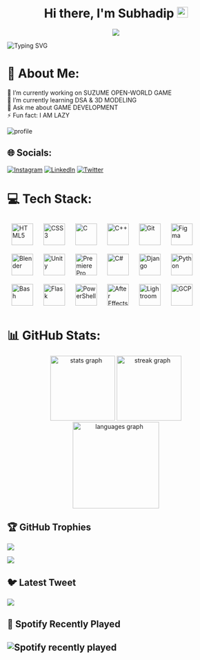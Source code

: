 <div align="center">
   <h1>Hi there, I'm Subhadip <img src="https://media.giphy.com/media/hvRJCLFzcasrR4ia7z/giphy.gif" width="25px"> </h1>
   
   
   <img src="https://pronoun.cyou/x/y?subject=He&object=Him&height=20"> 
</div>


![Typing SVG](https://readme-typing-svg.demolab.com?font=&pause=1000&center=false&vCenter=true&width=450&lines=Newbie+Game+Developer;Python+Backend+Developer;Graphic+Designer+@SSOC'23;Co-founder+of+DevDotCom;A+community+with+more+than+500+members)


# 💫 About Me:
🔭 I’m currently working on SUZUME OPEN-WORLD GAME<br>🌱 I’m currently learning DSA & 3D MODELING<br>💬 Ask me about GAME DEVELOPMENT<br>⚡ Fun fact: I AM LAZY


![](https://github-stats-alpha.vercel.app/api?username=subh05sus&cc=000&tc=fff&ic=fff&bc=000 "profile")
<br/>


## 🌐 Socials:
[![Instagram](https://img.shields.io/badge/Instagram-%23E4405F.svg?logo=Instagram&logoColor=white)](https://instagram.com/subh05sus_) [![LinkedIn](https://img.shields.io/badge/LinkedIn-%230077B5.svg?logo=linkedin&logoColor=white)](https://linkedin.com/in/subhadipsahaofficial) [![Twitter](https://img.shields.io/badge/Twitter-%231DA1F2.svg?logo=Twitter&logoColor=white)](https://twitter.com/SubhadipSuDi) 



# 💻 Tech Stack:

<div>  
<a href="https://en.wikipedia.org/wiki/HTML5" target="_blank"><img style="margin: 10px" src="https://profilinator.rishav.dev/skills-assets/html5-original-wordmark.svg" alt="HTML5" height="50" /></a>  
<a href="https://www.w3schools.com/css/" target="_blank"><img style="margin: 10px" src="https://profilinator.rishav.dev/skills-assets/css3-original-wordmark.svg" alt="CSS3" height="50" /></a>  
<a href="https://www.cprogramming.com/" target="_blank"><img style="margin: 10px" src="https://profilinator.rishav.dev/skills-assets/c-original.svg" alt="C" height="50" /></a>  
<a href="https://www.cplusplus.com/" target="_blank"><img style="margin: 10px" src="https://profilinator.rishav.dev/skills-assets/cplusplus-original.svg" alt="C++" height="50" /></a>  
<a href="https://github.com/" target="_blank"><img style="margin: 10px" src="https://profilinator.rishav.dev/skills-assets/git-scm-icon.svg" alt="Git" height="50" /></a>  
<a href="https://www.figma.com/" target="_blank"><img style="margin: 10px" src="https://profilinator.rishav.dev/skills-assets/figma-icon.svg" alt="Figma" height="50" /></a>  
<a href="https://www.blender.org/" target="_blank"><img style="margin: 10px" src="https://profilinator.rishav.dev/skills-assets/blender_community_badge_white.svg" alt="Blender" height="50" /></a>  
<a href="https://unity.com/" target="_blank"><img style="margin: 10px" src="https://profilinator.rishav.dev/skills-assets/unity.png" alt="Unity" height="50" /></a> 
<a href="https://www.adobe.com/in/products/premiere.html" target="_blank"><img style="margin: 10px" src="https://profilinator.rishav.dev/skills-assets/adobepremierepro.png" alt="Premiere Pro" height="50" /></a>  
<a href="https://docs.microsoft.com/en-us/dotnet/csharp/" target="_blank"><img style="margin: 10px" src="https://profilinator.rishav.dev/skills-assets/csharp-original.svg" alt="C#" height="50" /></a>  
<a href="https://www.djangoproject.com/" target="_blank"><img style="margin: 10px" src="https://profilinator.rishav.dev/skills-assets/django-original.svg" alt="Django" height="50" /></a>  
<a href="https://www.python.org/" target="_blank"><img style="margin: 10px" src="https://profilinator.rishav.dev/skills-assets/python-original.svg" alt="Python" height="50" /></a>  
<a href="https://www.gnu.org/software/bash/" target="_blank"><img style="margin: 10px" src="https://profilinator.rishav.dev/skills-assets/gnu_bash-icon.svg" alt="Bash" height="50" /></a>  
<a href="https://flask.palletsprojects.com/" target="_blank"><img style="margin: 10px" src="https://profilinator.rishav.dev/skills-assets/flask.png" alt="Flask" height="50" /></a>  
<a href="https://docs.microsoft.com/en-us/powershell/" target="_blank"><img style="margin: 10px" src="https://profilinator.rishav.dev/skills-assets/powershell.png" alt="PowerShell" height="50" /></a>  
<a href="https://www.adobe.com/in/products/aftereffects.html" target="_blank"><img style="margin: 10px" src="https://profilinator.rishav.dev/skills-assets/aftereffects.png" alt="After Effects" height="50" /></a>  
<a href="https://www.adobe.com/products/photoshop-lightroom.html" target="_blank"><img style="margin: 10px" src="https://profilinator.rishav.dev/skills-assets/lightroom.png" alt="Lightroom" height="50" /></a>  
<a href="https://cloud.google.com/" target="_blank"><img style="margin: 10px" src="https://profilinator.rishav.dev/skills-assets/google_cloud-icon.svg" alt="GCP" height="50" /></a>  
</div>

# 📊 GitHub Stats:
<!-- 
 [![profile](https://github-stats-alpha.vercel.app/api?username=subh05sus&cc=000&tc=fff&ic=fff&bc=000 "profile")](https://github-stats-alpha.vercel.app/api?username=subh05sus&cc=000&tc=fff&ic=fff&bc=000 "profile") -->

<div align="center">
  <img src="https://github-readme-stats.vercel.app/api?username=subh05sus&hide_title=false&hide_rank=true&show_icons=true&include_all_commits=true&count_private=true&disable_animations=false&theme=dracula&locale=en&hide_border=true" height="150" alt="stats graph"  />
  <img src="https://streak-stats.demolab.com?user=subh05sus&locale=en&mode=daily&theme=dracula&hide_border=true&border_radius=5" height="150" alt="streak graph"  />
  <img src="https://github-readme-stats.vercel.app/api/top-langs?username=subh05sus&locale=en&hide_title=false&layout=compact&card_width=320&langs_count=14&theme=dracula&hide_border=false" height="200" alt="languages graph"  />
</div>



<!-- 
![](https://github-stats-alpha.vercel.app/api?username=subh05sus&cc=000&tc=fff&ic=fff&bc=000 "profile")
<br/> -->
<!-- ![](https://github-readme-streak-stats.herokuapp.com/?user=subh05sus&theme=react&hide_border=true)<br/>
![](https://github-readme-stats.vercel.app/api/top-langs/?username=subh05sus&theme=react&hide_border=true&include_all_commits=true&count_private=true&layout=compact) -->

## 🏆 GitHub Trophies
![](https://github-profile-trophy.vercel.app/?username=subh05sus&theme=radical&no-frame=true&no-bg=false&margin-w=4)



[![](https://visitcount.itsvg.in/api?id=subh05sus&icon=2&color=12)](https://visitcount.itsvg.in)

<!-- Proudly created with GPRM ( https://gprm.itsvg.in ) -->
## 🐦 Latest Tweet
[![](https://gtce.itsvg.in/api?username=SubhadipSuDi)](https://github.com/VishwaGauravIn/github-twitter-card-embed)


## 🎵 Spotify Recently Played
![Spotify recently played](https://spotify-recently-played-readme.vercel.app/api?user=31uv34x3wbw2xbpgj3row4yve6iu)
---





